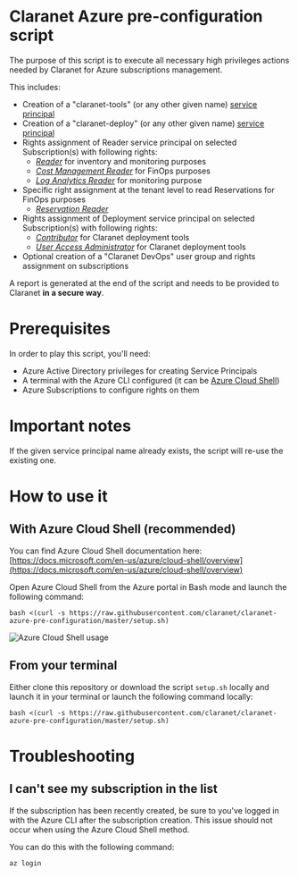 # Claranet Azure pre-configuration script

The purpose of this script is to execute all necessary high privileges actions 
needed by Claranet for Azure subscriptions management.

This includes:
* Creation of a "claranet-tools" (or any other given name) [service principal](https://docs.microsoft.com/en-us/azure/active-directory/develop/app-objects-and-service-principals)
* Creation of a "claranet-deploy" (or any other given name) [service principal](https://docs.microsoft.com/en-us/azure/active-directory/develop/app-objects-and-service-principals)
* Rights assignment of Reader service principal on selected Subscription(s) with following rights:
    * [_Reader_](https://docs.microsoft.com/en-us/azure/role-based-access-control/built-in-roles#reader) for inventory and monitoring purposes
    * [_Cost Management Reader_](https://docs.microsoft.com/en-us/azure/role-based-access-control/built-in-roles#cost-management-reader) for FinOps purposes
    * [_Log Analytics Reader_](https://docs.microsoft.com/en-us/azure/role-based-access-control/built-in-roles#log-analytics-reader) for monitoring purpose
* Specific right assignment at the tenant level to read Reservations for FinOps purposes
    * [_Reservation Reader_](https://learn.microsoft.com/en-us/azure/cost-management-billing/reservations/view-reservations#view-reservations-with-azure-rbac-access)
* Rights assignment of Deployment service principal on selected Subscription(s) with following rights:
    * [_Contributor_](https://docs.microsoft.com/en-us/azure/role-based-access-control/built-in-roles#contributor) for Claranet deployment tools
    * [_User Access Administrator_](https://learn.microsoft.com/en-us/azure/role-based-access-control/built-in-roles#user-access-administrator) for Claranet deployment tools
* Optional creation of a "Claranet DevOps" user group and rights assignment on subscriptions

A report is generated at the end of the script and needs to be provided to Claranet **in a secure way**.

# Prerequisites

In order to play this script, you'll need:
* Azure Active Directory privileges for creating Service Principals
* A terminal with the Azure CLI configured (it can be [Azure Cloud Shell](https://docs.microsoft.com/en-us/azure/cloud-shell/overview))
* Azure Subscriptions to configure rights on them

# Important notes

If the given service principal name already exists, the script will re-use the existing one.

# How to use it

## With Azure Cloud Shell (recommended)

You can find Azure Cloud Shell documentation here: [https://docs.microsoft.com/en-us/azure/cloud-shell/overview](https://docs.microsoft.com/en-us/azure/cloud-shell/overview)

Open Azure Cloud Shell from the Azure portal in Bash mode and launch the following command:
```shell
bash <(curl -s https://raw.githubusercontent.com/claranet/claranet-azure-pre-configuration/master/setup.sh)
```

![Azure Cloud Shell usage](azure-cloud-shell.png)

## From your terminal

Either clone this repository or download the script `setup.sh` locally and launch it in your terminal or launch the
following command locally:

```shell
bash <(curl -s https://raw.githubusercontent.com/claranet/claranet-azure-pre-configuration/master/setup.sh)
```

# Troubleshooting

## I can't see my subscription in the list

If the subscription has been recently created, be sure to you've logged in with the Azure CLI after the subscription creation.
This issue should not occur when using the Azure Cloud Shell method. 

You can do this with the following command:
```shell
az login
```
